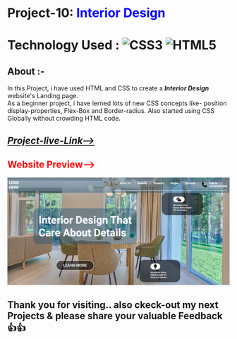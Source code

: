 # Project-10: <span style="color:blue"> **Interior Design**</span>
# Technology Used : ![CSS3](https://img.shields.io/badge/css3-%231572B6.svg?style=for-the-badge&logo=css3&logoColor=white) ![HTML5](https://img.shields.io/badge/html5-%23E34F26.svg?style=for-the-badge&logo=html5&logoColor=white)

##  **About** :- 
In this Project, i have used HTML and CSS to create a  ***Interior Design*** website's Landing page.  
As a beginner project, i have lerned lots of new CSS  concepts like- position display-properties, Flex-Box and Border-radius. Also started using CSS Globally without crowding HTML code. 

## [***Project-live-Link-->***](https://interiordesignerpage.netlify.app/) 

## <span style="color:red"> **Website Preview-->**</span>
![Home-Page](./photos/Thumbnail.png)

## Thank you for visiting.. also ckeck-out my next Projects & please share your valuable Feedback 👍👍    

